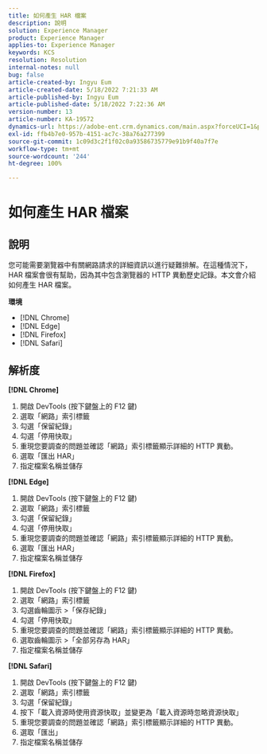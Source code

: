 ```yaml
---
title: 如何產生 HAR 檔案
description: 說明
solution: Experience Manager
product: Experience Manager
applies-to: Experience Manager
keywords: KCS
resolution: Resolution
internal-notes: null
bug: false
article-created-by: Ingyu Eum
article-created-date: 5/18/2022 7:21:33 AM
article-published-by: Ingyu Eum
article-published-date: 5/18/2022 7:22:36 AM
version-number: 13
article-number: KA-19572
dynamics-url: https://adobe-ent.crm.dynamics.com/main.aspx?forceUCI=1&pagetype=entityrecord&etn=knowledgearticle&id=58c9ff20-7bd6-ec11-a7b5-000d3a3ade0f
exl-id: ffb4b7e0-957b-4151-ac7c-38a76a277399
source-git-commit: 1c09d3c2f1f02c0a93586735779e91b9f40a7f7e
workflow-type: tm+mt
source-wordcount: '244'
ht-degree: 100%

---
```


# 如何產生 HAR 檔案

## 說明


您可能需要瀏覽器中有關網路請求的詳細資訊以進行疑難排解。在這種情況下，HAR 檔案會很有幫助，因為其中包含瀏覽器的 HTTP 異動歷史記錄。本文會介紹如何產生 HAR 檔案。

<b>環境</b>

- [!DNL Chrome]
- [!DNL Edge]
- [!DNL Firefox]
- [!DNL Safari]


## 解析度


<b>[!DNL Chrome]</b>

1. 開啟 DevTools (按下鍵盤上的 F12 鍵)
1. 選取「網路」索引標籤
1. 勾選「保留紀錄」
1. 勾選「停用快取」
1. 重現您要調查的問題並確認「網路」索引標籤顯示詳細的 HTTP 異動。
1. 選取「匯出 HAR」
1. 指定檔案名稱並儲存

<b>[!DNL Edge]</b>

1. 開啟 DevTools (按下鍵盤上的 F12 鍵)
1. 選取「網路」索引標籤
1. 勾選「保留紀錄」
1. 勾選「停用快取」
1. 重現您要調查的問題並確認「網路」索引標籤顯示詳細的 HTTP 異動。
1. 選取「匯出 HAR」
1. 指定檔案名稱並儲存

<b>[!DNL Firefox]</b>

1. 開啟 DevTools (按下鍵盤上的 F12 鍵)
1. 選取「網路」索引標籤
1. 勾選齒輪圖示 >「保存紀錄」
1. 勾選「停用快取」
1. 重現您要調查的問題並確認「網路」索引標籤顯示詳細的 HTTP 異動。
1. 選取齒輪圖示 >「全部另存為 HAR」
1. 指定檔案名稱並儲存

<b>[!DNL Safari]</b>

1. 開啟 DevTools (按下鍵盤上的 F12 鍵)
1. 選取「網路」索引標籤 
1. 勾選「保留紀錄」
1. 按下「載入資源時使用資源快取」並變更為「載入資源時忽略資源快取」
1. 重現您要調查的問題並確認「網路」索引標籤顯示詳細的 HTTP 異動。
1. 選取「匯出」
1. 指定檔案名稱並儲存
